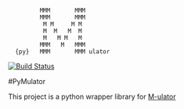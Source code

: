 ```
         MMM       MMM
         MMM       MMM
          M M     M M
          M  M   M  M
          M   M M   M
         MMM   M   MMM
  {py}   MMM       MMM ulator
```
[![Build Status](https://travis-ci.org/lukefahr/PyMulator.svg?branch=master)](https://travis-ci.org/lukefahr/PyMulator)

#PyMulator

This project is a python wrapper library for 
[M-ulator](https://github.com/mbus/m3-python)





